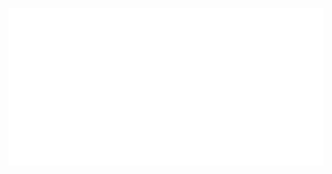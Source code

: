 <!-- ### Hi there 👋 -->

[![Header](https://raw.githubusercontent.com/tusharpandey13/tusharpandey13/master/header.svg)](https://github.com/tusharpandey13/tusharpandey13)

<!-- <img src="./header.svg"> -->

<!--
**tusharpandey13/tusharpandey13** is a ✨ _special_ ✨ repository because its `README.md` (this file) appears on your GitHub profile.

Here are some ideas to get you started:

- 🔭 I’m currently working on ...
- 🌱 I’m currently learning ...
- 👯 I’m looking to collaborate on ...
- 🤔 I’m looking for help with ...
- 💬 Ask me about ...
- 📫 How to reach me: ...
- 😄 Pronouns: ...
- ⚡ Fun fact: ...
-->
